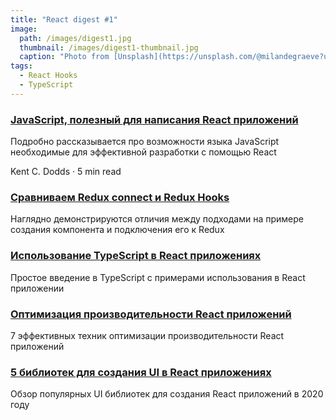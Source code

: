 ```yaml
---
title: "React digest #1"
image: 
  path: /images/digest1.jpg
  thumbnail: /images/digest1-thumbnail.jpg
  caption: "Photo from [Unsplash](https://unsplash.com/@milandegraeve?utm_source=unsplash&amp;utm_medium=referral&amp;utm_content=creditCopyText)"
tags:
  - React Hooks
  - TypeScript
---
```


### [JavaScript, полезный для написания React приложений](https://kentcdodds.com/blog/javascript-to-know-for-react)
Подробно рассказывается про возможности языка JavaScript необходимые для эффективной разработки с помощью React 
<div class="read-time">
    Kent C. Dodds &middot; 5 min read
</div>

### [Сравниваем Redux connect и Redux Hooks](https://itnext.io/how-existing-redux-patterns-compare-to-the-new-redux-hooks-b56134c650d2?gi=150c83cf5819)
Наглядно демонстрируются отличия между подходами на примере создания компонента и подключения его к Redux

### [Использование TypeScript в React приложениях](https://simonknott.de/articles/Using-TypeScript-with-React.html)
Простое введение в TypeScript с примерами использования в React приложении

### [Оптимизация производительности React приложений](https://blog.logrocket.com/7-optimization-techniques-in-react/)
7 эффективных техник оптимизации производительности React приложений

### [5 библиотек для создания UI в React приложениях](https://dev.to/graphqleditor/5-react-ui-libraries-you-need-to-check-out-in-2020-2g6o)
Обзор популярных UI библиотек для создания React приложений в 2020 году